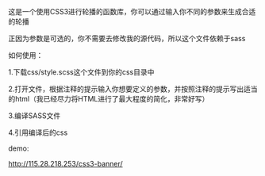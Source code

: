 这是一个使用CSS3进行轮播的函数库，你可以通过输入你不同的参数来生成合适的轮播

正因为参数是可选的，你不需要去修改我的源代码，所以这个文件依赖于sass

如何使用：

1.下载css/style.scss这个文件到你的css目录中

2.打开文件，根据注释的提示输入你想要定义的参数，并按照注释的提示写出适当的html（我已经尽力将HTML进行了最大程度的简化，非常好写）

3.编译SASS文件

4.引用编译后的css

demo:

http://115.28.218.253/css3-banner/